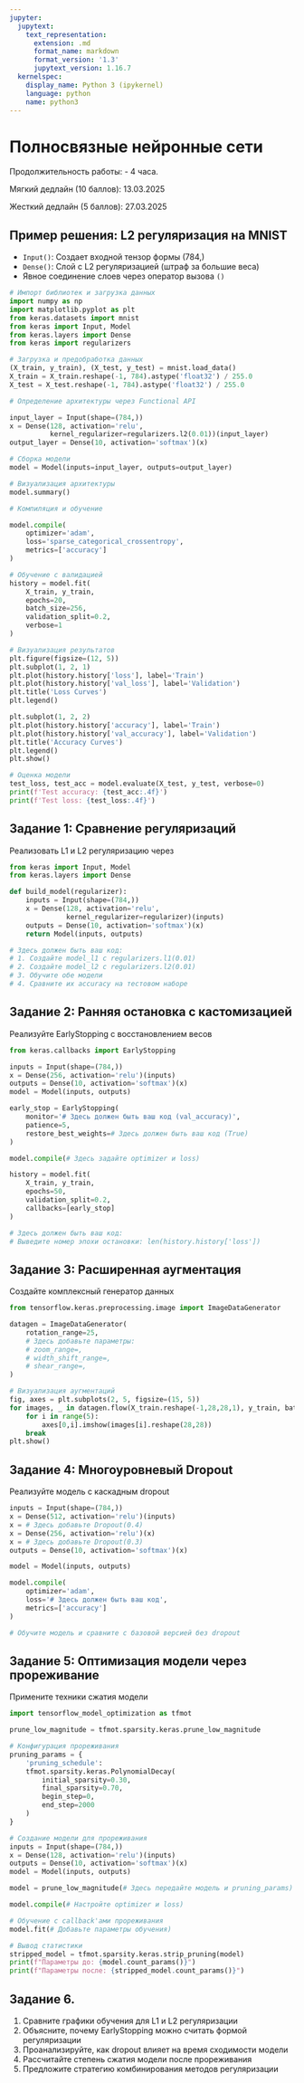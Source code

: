 ```yaml
---
jupyter:
  jupytext:
    text_representation:
      extension: .md
      format_name: markdown
      format_version: '1.3'
      jupytext_version: 1.16.7
  kernelspec:
    display_name: Python 3 (ipykernel)
    language: python
    name: python3
---
```


# Полносвязные нейронные сети

Продолжительность работы: - 4 часа.

Мягкий дедлайн (10 баллов): 13.03.2025

Жесткий дедлайн (5 баллов): 27.03.2025


## Пример решения: L2 регуляризация на MNIST

- `Input()`: Создает входной тензор формы (784,)
- `Dense()`: Слой с L2 регуляризацией (штраф за большие веса)
- Явное соединение слоев через оператор вызова `()`

```python
# Импорт библиотек и загрузка данных
import numpy as np
import matplotlib.pyplot as plt
from keras.datasets import mnist
from keras import Input, Model
from keras.layers import Dense
from keras import regularizers
```

```python
# Загрузка и предобработка данных
(X_train, y_train), (X_test, y_test) = mnist.load_data()
X_train = X_train.reshape(-1, 784).astype('float32') / 255.0
X_test = X_test.reshape(-1, 784).astype('float32') / 255.0
```

```python
# Определение архитектуры через Functional API

input_layer = Input(shape=(784,))
x = Dense(128, activation='relu', 
          kernel_regularizer=regularizers.l2(0.01))(input_layer)
output_layer = Dense(10, activation='softmax')(x)

# Сборка модели
model = Model(inputs=input_layer, outputs=output_layer)

# Визуализация архитектуры
model.summary()
```

```python
# Компиляция и обучение

model.compile(
    optimizer='adam',
    loss='sparse_categorical_crossentropy',
    metrics=['accuracy']
)
```

```python
# Обучение с валидацией
history = model.fit(
    X_train, y_train,
    epochs=20,
    batch_size=256,
    validation_split=0.2,
    verbose=1
)
```

```python
# Визуализация результатов
plt.figure(figsize=(12, 5))
plt.subplot(1, 2, 1)
plt.plot(history.history['loss'], label='Train')
plt.plot(history.history['val_loss'], label='Validation')
plt.title('Loss Curves')
plt.legend()

plt.subplot(1, 2, 2)
plt.plot(history.history['accuracy'], label='Train')
plt.plot(history.history['val_accuracy'], label='Validation')
plt.title('Accuracy Curves')
plt.legend()
plt.show()
```

```python
# Оценка модели
test_loss, test_acc = model.evaluate(X_test, y_test, verbose=0)
print(f'Test accuracy: {test_acc:.4f}')
print(f'Test loss: {test_loss:.4f}')

```

## Задание 1: Сравнение регуляризаций

Реализовать L1 и L2 регуляризацию через

```python
from keras import Input, Model
from keras.layers import Dense

def build_model(regularizer):
    inputs = Input(shape=(784,))
    x = Dense(128, activation='relu', 
              kernel_regularizer=regularizer)(inputs)
    outputs = Dense(10, activation='softmax')(x)
    return Model(inputs, outputs)

# Здесь должен быть ваш код:
# 1. Создайте model_l1 с regularizers.l1(0.01)
# 2. Создайте model_l2 с regularizers.l2(0.01)
# 3. Обучите обе модели
# 4. Сравните их accuracy на тестовом наборе
```

## Задание 2: Ранняя остановка с кастомизацией

Реализуйте EarlyStopping с восстановлением весов

```python
from keras.callbacks import EarlyStopping

inputs = Input(shape=(784,))
x = Dense(256, activation='relu')(inputs)
outputs = Dense(10, activation='softmax')(x)
model = Model(inputs, outputs)

early_stop = EarlyStopping(
    monitor='# Здесь должен быть ваш код (val_accuracy)',
    patience=5,
    restore_best_weights=# Здесь должен быть ваш код (True)
)

model.compile(# Здесь задайте optimizer и loss)

history = model.fit(
    X_train, y_train,
    epochs=50,
    validation_split=0.2,
    callbacks=[early_stop]
)

# Здесь должен быть ваш код:
# Выведите номер эпохи остановки: len(history.history['loss'])
```

## Задание 3: Расширенная аугментация

Создайте комплексный генератор данных

```python
from tensorflow.keras.preprocessing.image import ImageDataGenerator

datagen = ImageDataGenerator(
    rotation_range=25,
    # Здесь добавьте параметры:
    # zoom_range=,
    # width_shift_range=,
    # shear_range=,
)
```

```python
# Визуализация аугментаций
fig, axes = plt.subplots(2, 5, figsize=(15, 5))
for images, _ in datagen.flow(X_train.reshape(-1,28,28,1), y_train, batch_size=10):
    for i in range(5):
        axes[0,i].imshow(images[i].reshape(28,28))
    break
plt.show()
```

## Задание 4: Многоуровневый Dropout

Реализуйте модель с каскадным dropout

```python
inputs = Input(shape=(784,))
x = Dense(512, activation='relu')(inputs)
x = # Здесь добавьте Dropout(0.4)
x = Dense(256, activation='relu')(x)
x = # Здесь добавьте Dropout(0.3)
outputs = Dense(10, activation='softmax')(x)

model = Model(inputs, outputs)

model.compile(
    optimizer='adam',
    loss='# Здесь должен быть ваш код',
    metrics=['accuracy']
)

# Обучите модель и сравните с базовой версией без dropout
```

## Задание 5: Оптимизация модели через прореживание

Примените техники сжатия модели

```python
import tensorflow_model_optimization as tfmot

prune_low_magnitude = tfmot.sparsity.keras.prune_low_magnitude
```

```python
# Конфигурация прореживания
pruning_params = {
    'pruning_schedule': 
    tfmot.sparsity.keras.PolynomialDecay(
        initial_sparsity=0.30,
        final_sparsity=0.70,
        begin_step=0,
        end_step=2000
    )
}
```

```python
# Создание модели для прореживания
inputs = Input(shape=(784,))
x = Dense(128, activation='relu')(inputs)
outputs = Dense(10, activation='softmax')(x)
model = Model(inputs, outputs)

model = prune_low_magnitude(# Здесь передайте модель и pruning_params)

model.compile(# Настройте optimizer и loss)
```

```python
# Обучение с callback'ами прореживания
model.fit(# Добавьте параметры обучения)

# Вывод статистики
stripped_model = tfmot.sparsity.keras.strip_pruning(model)
print(f"Параметры до: {model.count_params()}")
print(f"Параметры после: {stripped_model.count_params()}")
```

## Задание 6.

1. Сравните графики обучения для L1 и L2 регуляризации
2. Объясните, почему EarlyStopping можно считать формой регуляризации
3. Проанализируйте, как dropout влияет на время сходимости модели
4. Рассчитайте степень сжатия модели после прореживания
5. Предложите стратегию комбинирования методов регуляризации




